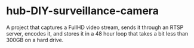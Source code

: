 # hub-DIY-surveillance-camera
A project that captures a FullHD video stream, sends it through an RTSP server, encodes it, and stores it in a 48 hour loop that takes a bit less than 300GB on a hard drive.

